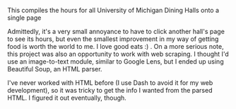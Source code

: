 This compiles the hours for all University of Michigan Dining Halls onto a single page

Admittedly, it's a very small annoyance to have to click another hall's page to see its hours, but even the smallest improvement in my way of getting food is worth the world to me. I love good eats :) . On a more serious note, this project was also an opportunity to work with web scraping. I thought I'd use an image-to-text module, similar to Google Lens, but I ended up using Beautiful Soup, an HTML parser.

I've never worked with HTML before (I use Dash to avoid it for my web development), so it was tricky to get the info I wanted from the parsed HTML. I figured it out eventually, though.
